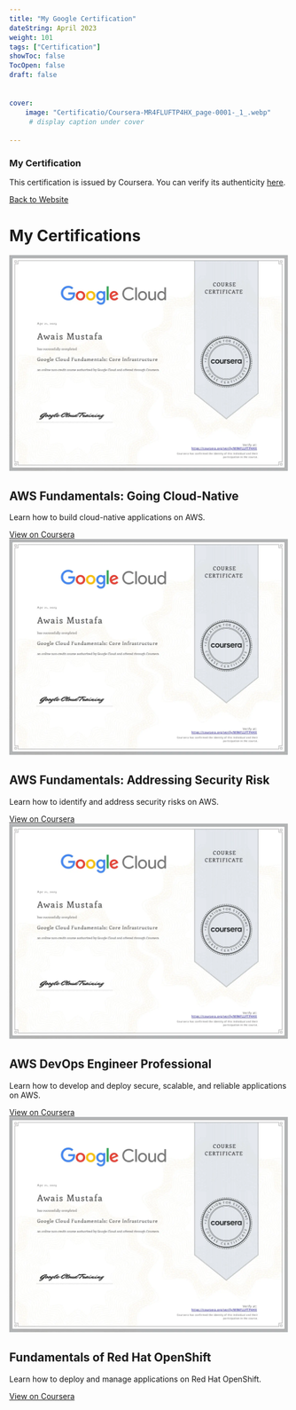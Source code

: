 ```yaml
---
title: "My Google Certification"
dateString: April 2023
weight: 101
tags: ["Certification"]
showToc: false
TocOpen: false
draft: false


cover:
    image: "Certificatio/Coursera-MR4FLUFTP4HX_page-0001-_1_.webp" 
     # display caption under cover
    
---
```

### My Certification

This certification is issued by Coursera. You can verify its authenticity [here](https://www.coursera.org/account/accomplishments/certificate/MR4FLUFTP4HX).


<!DOCTYPE html>
<html lang="en">
<head>
  <meta charset="UTF-8">
  <meta name="viewport" content="width=device-width, initial-scale=1.0">
  <title>My Certifications</title>
  <link rel="stylesheet" href="style.css">
</head>
<body>
  <nav>
    <a href="#">Back to Website</a>
  </nav>

  <main>
    <h1>My Certifications</h1>
<div class="grid-container">
<div class="certification">
        <img src="Certificatio/Coursera-MR4FLUFTP4HX_page-0001-_1_.webp" alt="AWS Fundamentals: Going Cloud-Native">
        <h2>AWS Fundamentals: Going Cloud-Native</h2>
        <p>Learn how to build cloud-native applications on AWS.</p>
        <a href="Certificatio/Coursera-MR4FLUFTP4HX_page-0001-_1_.webp">View on Coursera</a>
      </div>

<div class="certification">
        <img src="Certificatio/Coursera-MR4FLUFTP4HX_page-0001-_1_.webp" alt="AWS Fundamentals: Addressing Security Risk">
        <h2>AWS Fundamentals: Addressing Security Risk</h2>
        <p>Learn how to identify and address security risks on AWS.</p>
        <a href="Certificatio/Coursera-MR4FLUFTP4HX_page-0001-_1_.webp">View on Coursera</a>
  
</div>
<div class="certification">
        <img src="Certificatio/Coursera-MR4FLUFTP4HX_page-0001-_1_.webp" alt="AWS DevOps Engineer Professional">
        <h2>AWS DevOps Engineer Professional</h2>
        <p>Learn how to develop and deploy secure, scalable, and reliable applications on AWS.</p>
        <a href="https://www.coursera.org/professional-certificates/aws-devops-engineer-professional">View on Coursera</a>
</div>

 <div class="certification">
        <img src="Certificatio/Coursera-MR4FLUFTP4HX_page-0001-_1_.webp" alt="Fundamentals of Red Hat OpenShift">
        <h2>Fundamentals of Red Hat OpenShift</h2>
        <p>Learn how to deploy and manage applications on Red Hat OpenShift.</p>
        <a href="https://www.coursera.org/learn/fundamentals-of-red-hat-openshift">View on Coursera</a>
</div>
</div>
  </main>

  
</body
